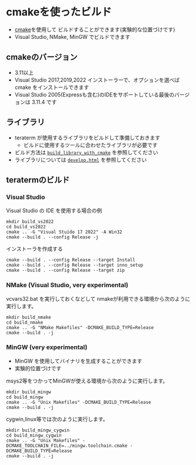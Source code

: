 ﻿# cmakeを使ったビルド

- [cmake](<https://cmake.org/>)を使用して
  ビルドすることができます(実験的な位置づけです)
- Visual Studio, NMake, MinGW でビルドできます

## cmakeのバージョン

- 3.11以上
- Visual Studio 2017,2019,2022 インストーラーで、オプションを選べば cmake をインストールできます
- Visual Studio 2005(Expressも含む)のIDEをサポートしている最後のバージョンは 3.11.4 です

## ライブラリ

- teraterm が使用するライブラリをビルドして準備しておきます
  - ビルドに使用するツールに合わせたライブラリが必要です
- ビルド方法は [`build_library_with_cmake`](<build_library_with_cmake.html>) を参照してください
- ライブラリについては [`develop.html`](<develop.html>) を参照してください

## teratermのビルド

### Visual Studio

Visual Studio の IDE を使用する場合の例
```
mkdir build_vs2022
cd build_vs2022
cmake .. -G "Visual Stuido 17 2022" -A Win32
cmake --build . --config Release -j
```
インストーラを作成する
```
cmake --build . --config Release --target Install
cmake --build . --config Release --target inno_setup
cmake --build . --config Release --target zip
```

### NMake (Visual Studio, very experimental)

vcvars32.bat を実行しておくなどして
nmakeが利用できる環境から次のように実行します。
```
mkdir build_nmake
cd build_nmake
cmake .. -G "NMake Makefiles" -DCMAKE_BUILD_TYPE=Release
cmake --build . -j
```

### MinGW (very experimental)

- MinGW を使用してバイナリを生成することができます
- 実験的位置づけです

msys2等をつかってMinGWが使える環境から次のように実行します。
```
mkdir build_mingw
cd build_mingw
cmake .. -G "Unix Makefiles" -DCMAKE_BUILD_TYPE=Release
cmake --build . -j
```

cygwin,linux等では次のように実行します。
```
mkdir build_mingw_cygwin
cd build_mingw_cygwin
cmake .. -G "Unix Makefiles" -DCMAKE_TOOLCHAIN_FILE=../mingw.toolchain.cmake -DCMAKE_BUILD_TYPE=Release
cmake --build . -j
```
